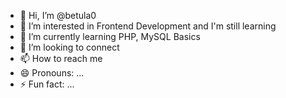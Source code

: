 - 👋 Hi, I’m @betula0
- 👀 I’m interested in Frontend Development and I'm still learning 
- 🌱 I’m currently learning PHP, MySQL Basics
- 💞️ I’m looking to connect
- 📫 How to reach me 
- 😄 Pronouns: ...
- ⚡ Fun fact: ...

<!---
betula0/betula0 is a ✨ special ✨ repository because its `README.md` (this file) appears on your GitHub profile.
You can click the Preview link to take a look at your changes.
--->
